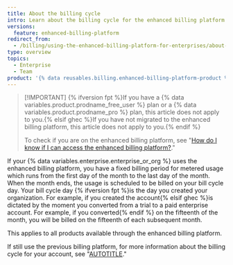 ```yaml
---
title: About the billing cycle
intro: Learn about the billing cycle for the enhanced billing platform.
versions:
  feature: enhanced-billing-platform
redirect_from:
  - /billing/using-the-enhanced-billing-platform-for-enterprises/about-the-billing-cycle
type: overview
topics:
  - Enterprise
  - Team
product: '{% data reusables.billing.enhanced-billing-platform-product %}'
---
```


>[!IMPORTANT] {% ifversion fpt %}If you have a {% data variables.product.prodname_free_user %} plan or a {% data variables.product.prodname_pro %} plan, this article does not apply to you.{% elsif ghec %}If you have not migrated to the enhanced billing platform, this article does not apply to you.{% endif %}
>
> To check if you are on the enhanced billing platform, see "[How do I know if I can access the enhanced billing platform?](/billing/using-the-new-billing-platform/about-the-new-billing-platform-for-enterprises#how-do-i-know-if-i-can-access-the-enhanced-billing-platform)."

If your {% data variables.enterprise.enterprise_or_org %} uses the enhanced billing platform, you have a fixed billing period for metered usage which runs from the first day of the month to the last day of the month. When the month ends, the usage is scheduled to be billed on your bill cycle day. Your bill cycle day {% ifversion fpt %}is the day you created your organization. For example, if you created the account{% elsif ghec %}is dictated by the moment you converted from a trial to a paid enterprise account. For example, if you converted{% endif %} on the fifteenth of the month, you will be billed on the fifteenth of each subsequent month.

This applies to all products available through the enhanced billing platform.

If still use the previous billing platform, for more information about the billing cycle for your account, see "[AUTOTITLE](/billing/using-the-billing-platform/changing-the-duration-of-your-billing-cycle)."
